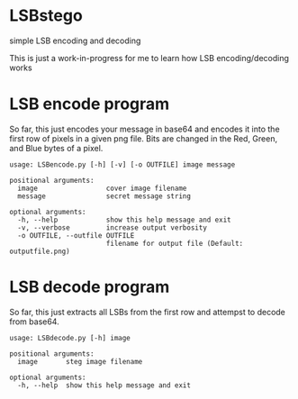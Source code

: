 # LSBstego
simple LSB encoding and decoding

This is just a work-in-progress for me to learn how LSB encoding/decoding works

# LSB encode program
So far, this just encodes your message in base64 and encodes it into the first row of pixels in a given png file. Bits are changed in
the Red, Green, and Blue bytes of a pixel.

```console
usage: LSBencode.py [-h] [-v] [-o OUTFILE] image message

positional arguments:
  image                 cover image filename
  message               secret message string

optional arguments:
  -h, --help            show this help message and exit
  -v, --verbose         increase output verbosity
  -o OUTFILE, --outfile OUTFILE
                        filename for output file (Default: outputfile.png)
```

# LSB decode program
So far, this just extracts all LSBs from the first row and attempst to decode from base64.

```console
usage: LSBdecode.py [-h] image

positional arguments:
  image       steg image filename

optional arguments:
  -h, --help  show this help message and exit
```
